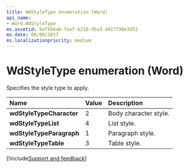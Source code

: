 ```yaml
---
title: WdStyleType enumeration (Word)
api_name:
- Word.WdStyleType
ms.assetid: 5ef956ab-feef-b218-d5a3-d417798e3d52
ms.date: 06/08/2017
ms.localizationpriority: medium
---
```



# WdStyleType enumeration (Word)

Specifies the style type to apply.



|Name|Value|Description|
|:-----|:-----|:-----|
| **wdStyleTypeCharacter**|2|Body character style.|
| **wdStyleTypeList**|4|List style.|
| **wdStyleTypeParagraph**|1|Paragraph style.|
| **wdStyleTypeTable**|3|Table style.|

[!include[Support and feedback](~/includes/feedback-boilerplate.md)]